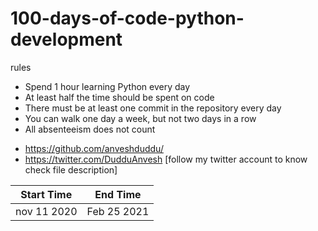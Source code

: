 # 100-days-of-code-python-development

rules

- Spend 1 hour learning Python every day 
- At least half the time should be spent on code
- There must be at least one commit in the repository every day
- You can walk one day a week, but not two days in a row
- All absenteeism does not count

* https://github.com/anveshduddu/
* https://twitter.com/DudduAnvesh [follow my twitter account to know check file description]

Start Time  |  End Time
-----------|-----------
nov 11 2020|Feb 25 2021
